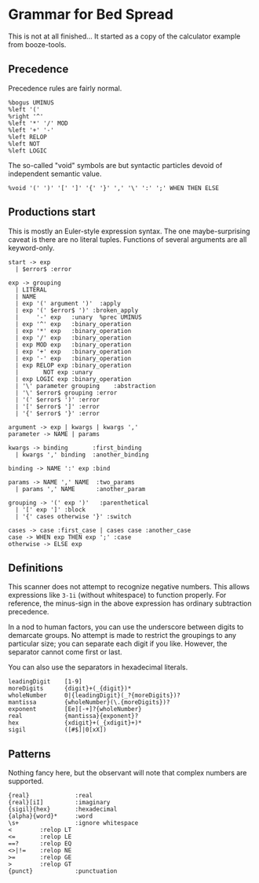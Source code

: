# Grammar for Bed Spread

This is not at all finished...
It started as a copy of the calculator example from booze-tools.

## Precedence
Precedence rules are fairly normal.
```
%bogus UMINUS
%left '('
%right '^'
%left '*' '/' MOD
%left '+' '-'
%left RELOP
%left NOT
%left LOGIC
```

The so-called "void" symbols are but syntactic particles devoid of independent semantic value.
```
%void '(' ')' '[' ']' '{' '}' ',' '\' ':' ';' WHEN THEN ELSE
```


## Productions start

This is mostly an Euler-style expression syntax.
The one maybe-surprising caveat is there are no literal tuples.
Functions of several arguments are all keyword-only.

```
start -> exp
  | $error$ :error

exp -> grouping
  | LITERAL
  | NAME
  | exp '(' argument ')'  :apply
  | exp '(' $error$ ')' :broken_apply
  |     '-' exp   :unary  %prec UMINUS
  | exp '^' exp   :binary_operation
  | exp '*' exp   :binary_operation
  | exp '/' exp   :binary_operation
  | exp MOD exp   :binary_operation
  | exp '+' exp   :binary_operation
  | exp '-' exp   :binary_operation
  | exp RELOP exp :binary_operation
  |       NOT exp :unary
  | exp LOGIC exp :binary_operation
  | '\' parameter grouping    :abstraction
  | '\' $error$ grouping :error
  | '(' $error$ ')' :error
  | '[' $error$ ']' :error
  | '{' $error$ '}' :error
  
argument -> exp | kwargs | kwargs ','
parameter -> NAME | params

kwargs -> binding       :first_binding
  | kwargs ',' binding  :another_binding

binding -> NAME ':' exp :bind

params -> NAME ',' NAME  :two_params
  | params ',' NAME      :another_param

grouping -> '(' exp ')'   :parenthetical
  | '[' exp ']' :block 
  | '{' cases otherwise '}' :switch

cases -> case :first_case | cases case :another_case
case -> WHEN exp THEN exp ';' :case
otherwise -> ELSE exp

```

## Definitions
This scanner does not attempt to recognize negative numbers.
This allows expressions like `3-1i` (without whitespace) to function properly.
For reference, the minus-sign in the above expression has ordinary subtraction precedence.

In a nod to human factors, you can use the underscore between digits to demarcate groups.
No attempt is made to restrict the groupings to any particular size;
you can separate each digit if you like. However, the separator cannot come first or last.

You can also use the separators in hexadecimal literals.
```
leadingDigit    [1-9]
moreDigits      {digit}+(_{digit})*
wholeNumber     0|{leadingDigit}(_?{moreDigits})?
mantissa        {wholeNumber}(\.{moreDigits})?
exponent        [Ee][-+]?{wholeNumber}
real            {mantissa}{exponent}?
hex             {xdigit}+(_{xdigit}+)*
sigil           ([#$]|0[xX])
```
## Patterns
Nothing fancy here, but the observant will note that complex numbers are supported.
```
{real}             :real
{real}[iI]         :imaginary
{sigil}{hex}       :hexadecimal
{alpha}{word}*     :word
\s+                :ignore whitespace
<        :relop LT
<=       :relop LE
==?      :relop EQ
<>|!=    :relop NE
>=       :relop GE
>        :relop GT
{punct}            :punctuation
```
